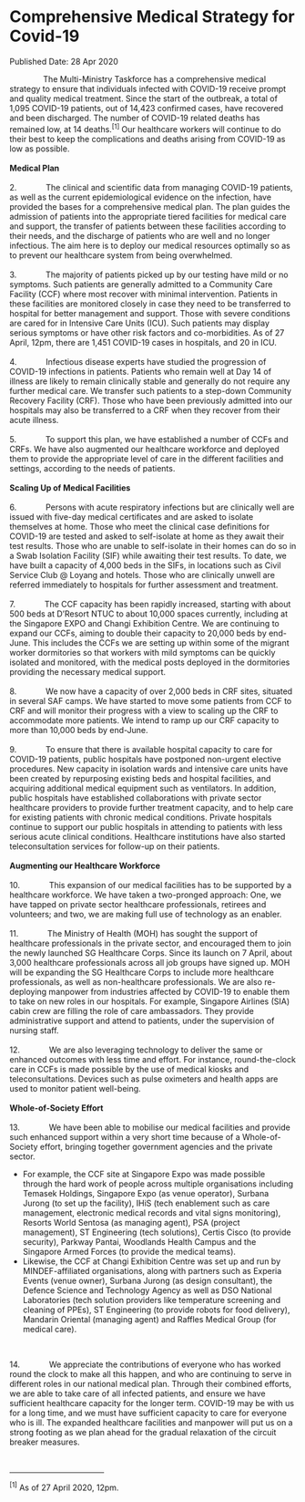 <html>
    <meta http-equiv="Content-Type" content="text/html; charset=utf-8"/>
    <meta charset="utf-8"/>
    <title>Comprehensive Medical Strategy for Covid-19</title>
    <body><h1>Comprehensive Medical Strategy for Covid-19</h1>
    <p>Published Date: 28 Apr 2020</p> <p>&nbsp; &nbsp; &nbsp; &nbsp; &nbsp; &nbsp; &nbsp; &nbsp;The Multi-Ministry Taskforce has a comprehensive medical strategy to ensure that individuals infected with COVID-19 receive prompt and quality medical treatment. Since the start of the outbreak, a total of 1,095 COVID-19 patients, out of 14,423 confirmed cases, have recovered and been discharged. The number of COVID-19 related deaths has remained low, at 14 deaths.<sup>[1]</sup>&nbsp;Our healthcare workers will continue to do their best to keep the complications and deaths arising from COVID-19 as low as possible.&nbsp;<br><br><strong>Medical Plan<br><br></strong>2.&nbsp; &nbsp; &nbsp; &nbsp; &nbsp; &nbsp; &nbsp;The clinical and scientific data from managing COVID-19 patients, as well as the current epidemiological evidence on the infection, have provided the bases for a comprehensive medical plan. The plan guides the admission of patients into the appropriate tiered facilities for medical care and support, the transfer of patients between these facilities according to their needs, and the discharge of patients who are well and no longer infectious. The aim here is to deploy our medical resources optimally so as to prevent our healthcare system from being overwhelmed.<br><br>3.&nbsp; &nbsp; &nbsp; &nbsp; &nbsp; &nbsp; &nbsp;The majority of patients picked up by our testing have mild or no symptoms. Such patients are generally admitted to a Community Care Facility (CCF) where most recover with minimal intervention. Patients in these facilities are monitored closely in case they need to be transferred to hospital for better management and support. Those with severe conditions are cared for in Intensive Care Units (ICU). Such patients may display serious symptoms or have other risk factors and co-morbidities. As of 27 April, 12pm, there are 1,451 COVID-19 cases in hospitals, and 20 in ICU.<br><br>4.&nbsp; &nbsp; &nbsp; &nbsp; &nbsp; &nbsp; &nbsp;Infectious disease experts have studied the progression of COVID-19 infections in patients. Patients who remain well at Day 14 of illness are likely to remain clinically stable and generally do not require any further medical care. We transfer such patients to a step-down Community Recovery Facility (CRF). Those who have been previously admitted into our hospitals may also be transferred to a CRF when they recover from their acute illness.<br><br>5.&nbsp; &nbsp; &nbsp; &nbsp; &nbsp; &nbsp; &nbsp;To support this plan, we have established a number of CCFs and CRFs. We have also augmented our healthcare workforce and deployed them to provide the appropriate level of care in the different facilities and settings, according to the needs of patients.<br><br><strong>Scaling Up of Medical Facilities<br><br></strong>6.&nbsp; &nbsp; &nbsp; &nbsp; &nbsp; &nbsp; &nbsp;Persons with acute respiratory infections but are clinically well are issued with five-day medical certificates and are asked to isolate themselves at home. Those who meet the clinical case definitions for COVID-19 are tested and asked to self-isolate at home as they await their test results. Those who are unable to self-isolate in their homes can do so in a Swab Isolation Facility (SIF) while awaiting their test results. To date, we have built a capacity of 4,000 beds in the SIFs, in locations such as Civil Service Club @ Loyang and hotels. Those who are clinically unwell are referred immediately to hospitals for further assessment and treatment.<br><br>7.&nbsp; &nbsp; &nbsp; &nbsp; &nbsp; &nbsp; &nbsp;The CCF capacity has been rapidly increased, starting with about 500 beds at D’Resort NTUC to about 10,000 spaces currently, including at the Singapore EXPO and Changi Exhibition Centre. We are continuing to expand our CCFs, aiming to double their capacity to 20,000 beds by end-June. This includes the CCFs we are setting up within some of the migrant worker dormitories so that workers with mild symptoms can be quickly isolated and monitored, with the medical posts deployed in the dormitories providing the necessary medical support.<br><br>8.&nbsp; &nbsp; &nbsp; &nbsp; &nbsp; &nbsp; &nbsp;We now have a capacity of over 2,000 beds in CRF sites, situated in several SAF camps. We have started to move some patients from CCF to CRF and will monitor their progress with a view to scaling up the CRF to accommodate more patients. We intend to ramp up our CRF capacity to more than 10,000 beds by end-June.<br><br>9.&nbsp; &nbsp; &nbsp; &nbsp; &nbsp; &nbsp; &nbsp;To ensure that there is available hospital capacity to care for COVID-19 patients, public hospitals have postponed non-urgent elective procedures. New capacity in isolation wards and intensive care units have been created by repurposing existing beds and hospital facilities, and acquiring additional medical equipment such as ventilators. In addition, public hospitals have established collaborations with private sector healthcare providers to provide further treatment capacity, and to help care for existing patients with chronic medical conditions. Private hospitals continue to support our public hospitals in attending to patients with less serious acute clinical conditions. Healthcare institutions have also started teleconsultation services for follow-up on their patients.<br><br><strong>Augmenting our Healthcare Workforce<br><br></strong>10.&nbsp; &nbsp; &nbsp; &nbsp; &nbsp; &nbsp; &nbsp;This expansion of our medical facilities has to be supported by a healthcare workforce. We have taken a two-pronged approach: One, we have tapped on private sector healthcare professionals, retirees and volunteers; and two, we are making full use of technology as an enabler.<br><br>11.&nbsp; &nbsp; &nbsp; &nbsp; &nbsp; &nbsp; &nbsp;The Ministry of Health (MOH) has sought the support of healthcare professionals in the private sector, and encouraged them to join the newly launched SG Healthcare Corps. Since its launch on 7 April, about 3,000 healthcare professionals across all job groups have signed up. MOH will be expanding the SG Healthcare Corps to include more healthcare professionals, as well as non-healthcare professionals. We are also re-deploying manpower from industries affected by COVID-19 to enable them to take on new roles in our hospitals. For example, Singapore Airlines (SIA) cabin crew are filling the role of care ambassadors. They provide administrative support and attend to patients, under the supervision of nursing staff.<br><br>12.&nbsp; &nbsp; &nbsp; &nbsp; &nbsp; &nbsp; &nbsp;We are also leveraging technology to deliver the same or enhanced outcomes with less time and effort. For instance, round-the-clock care in CCFs is made possible by the use of medical kiosks and teleconsultations. Devices such as pulse oximeters and health apps are used to monitor patient well-being.<br><br><strong>Whole-of-Society Effort<br><br></strong>13.&nbsp; &nbsp; &nbsp; &nbsp; &nbsp; &nbsp; &nbsp;We have been able to mobilise our medical facilities and provide such enhanced support within a very short time because of a Whole-of-Society effort, bringing together government agencies and the private sector.</p> <ul><li>For example, the CCF site at Singapore Expo was made possible through the hard work of people across multiple organisations including Temasek Holdings, Singapore Expo (as venue operator), Surbana Jurong (to set up the facility), IHiS (tech enablement such as care management, electronic medical records and vital signs monitoring), Resorts World Sentosa (as managing agent), PSA (project management), ST Engineering (tech solutions), Certis Cisco (to provide security), Parkway Pantai, Woodlands Health Campus and the Singapore Armed Forces (to provide the medical teams).</li><li>Likewise, the CCF at Changi Exhibition Centre was set up and run by MINDEF-affiliated organisations, along with partners such as Experia Events (venue owner), Surbana Jurong (as design consultant), the Defence Science and Technology Agency as well as DSO National Laboratories (tech solution providers like temperature screening and cleaning of PPEs), ST Engineering (to provide robots for food delivery), Mandarin Oriental (managing agent) and Raffles Medical Group (for medical care). &nbsp;<p>&nbsp;</p></li></ul> <p>14.&nbsp; &nbsp; &nbsp; &nbsp; &nbsp; &nbsp; &nbsp;We appreciate the contributions of everyone who has worked round the clock to make all this happen, and who are continuing to serve in different roles in our national medical plan. Through their combined efforts, we are able to take care of all infected patients, and ensure we have sufficient healthcare capacity for the longer term. COVID-19 may be with us for a long time, and we must have sufficient capacity to care for everyone who is ill. The expanded healthcare facilities and manpower will put us on a strong footing as we plan ahead for the gradual relaxation of the circuit breaker measures.</p> <div><br clear="all"> <hr align="left" size="1" width="33%"> <div id="ftn1"> <p><sup>[1]</sup>&nbsp;As of 27 April 2020, 12pm. </p> </div> </div></body>
</html>